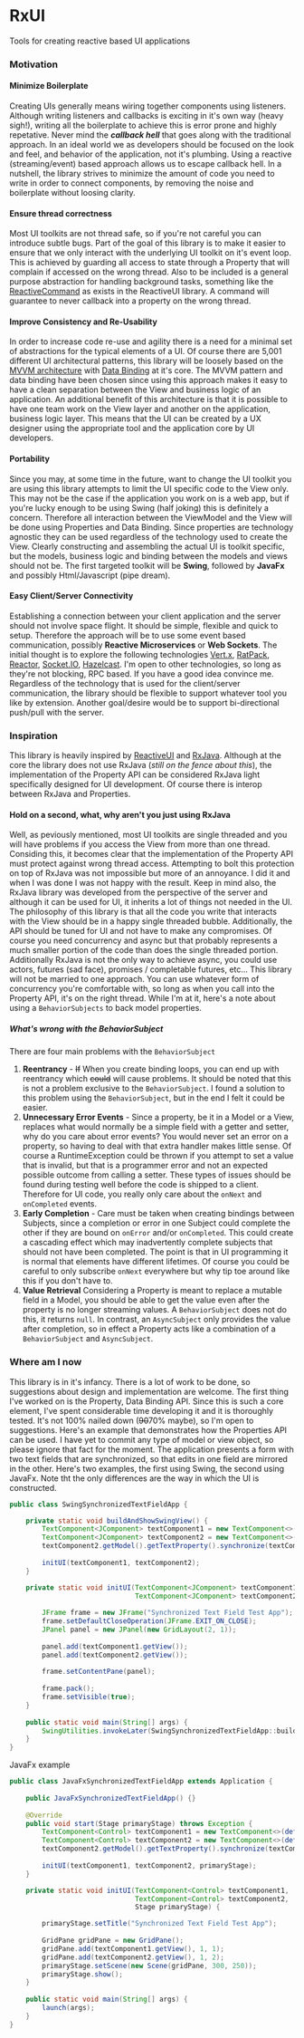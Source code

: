 # RxUI
Tools for creating reactive based UI applications

### Motivation
#### Minimize Boilerplate
Creating UIs generally means wiring together components using listeners. Although writing listeners and callbacks is exciting in it's own way (heavy sigh!), writing all the boilerplate to achieve this is error prone and highly repetative. Never mind the ***callback hell*** that goes along with the traditional approach. In an ideal world we as developers should be focused on the look and feel, and behavior of the application, not it's plumbing. Using a reactive (streaming/event) based approach allows us to escape callback hell. In a nutshell, the library strives to minimize the amount of code you need to write in order to connect components, by removing the noise and boilerplate without loosing clarity.
#### Ensure thread correctness
Most UI toolkits are not thread safe, so if you're not careful you can introduce subtle bugs. Part of the goal of this library is to make it easier to ensure that we only interact with the underlying UI toolkit on it's event loop. This is achieved by guarding all access to state through a Property that will complain if accessed on the wrong thread. Also to be included is a general purpose abstraction for handling background tasks, something like the [ReactiveCommand](http://reactiveui.readthedocs.org/en/stable/basics/reactive-command/) as exists in the ReactiveUI library. A command will guarantee to never callback into a property on the wrong thread.
#### Improve Consistency and Re-Usability
In order to increase code re-use and agility there is a need for a minimal set of abstractions for the typical elements of a UI. Of course there are 5,001 different UI architectural patterns, this library will be loosely based on the [MVVM architecture](https://en.wikipedia.org/wiki/Model%E2%80%93view%E2%80%93viewmodel) with [Data Binding](https://en.wikipedia.org/wiki/Data_binding) at it's core. The MVVM pattern and data binding have been chosen since using this approach makes it easy to have a clean separation between the View and business logic of an application. An additional benefit of this architecture is that it is possible to have one team work on the View layer and another on the application, business logic layer. This means that the UI can be created by a UX designer using the appropriate tool and the application core by UI developers.
#### Portability
Since you may, at some time in the future, want to change the UI toolkit you are using this library attempts to limit the UI specific code to the View only. This may not be the case if the application you work on is a web app, but if you're lucky enough to be using Swing (half joking) this is definitely a concern. Therefore all interaction between the ViewModel and the View will be done using Properties and Data Binding. Since properties are technology agnostic they can be used regardless of the technology used to create the View. Clearly constructing and assembling the actual UI is toolkit specific, but the models, business logic and binding between the models and views should not be. The first targeted toolkit will be **Swing**, followed by **JavaFx** and possibly Html/Javascript (pipe dream).
#### Easy Client/Server Connectivity
Establishing a connection between your client application and the server should not involve space flight. It should be simple, flexible and quick to setup. Therefore the approach will be to use some event based communication, possibly **Reactive Microservices** or **Web Sockets**. The initial thought is to explore the following technologies [Vert.x](http://vertx.io/), [RatPack](https://ratpack.io/), [Reactor](http://projectreactor.io/), [Socket.IO](http://socket.io/), [Hazelcast](https://hazelcast.com/). I'm open to other technologies, so long as they're not blocking, RPC based. If you have a good idea convince me. Regardless of the technology that is used for the client/server communication, the library should be flexible to support whatever tool you like by extension. Another goal/desire would be to support bi-directional push/pull with the server.

### Inspiration
This library is heavily inspired by [ReactiveUI](http://reactiveui.net/) and [RxJava](https://github.com/ReactiveX/RxJava). Although at the core the library does not use RxJava (*still on the fence about this*), the implementation of the Property API can be considered RxJava light specifically designed for UI development. Of course there is interop between RxJava and Properties.
#### Hold on a second, what, why aren't you just using RxJava
Well, as peviously mentioned, most UI toolkits are single threaded and you will have problems if you access the View from more than one thread. Considing this, it becomes clear that the implementation of the Property API must protect against wrong thread access. Attempting to bolt this protection on top of RxJava was not impossible but more of an annoyance. I did it and when I was done I was not happy with the result. Keep in mind also, the RxJava library was developed from the perspective of the server and although it can be used for UI, it inherits a lot of things not needed in the UI. The philosophy of this library is that all the code you write that interacts with the View should be in a happy single threaded bubble. Additionally, the API should be tuned for UI and not have to make any compromises. Of course you need concurrency and async but that probably represents a much smaller portion of the code than does the single threaded portion. Additionally RxJava is not the only way to achieve async, you could use actors, futures (sad face), promises / completable futures, etc... This library will not be married to one approach. You can use whatever form of concurrency you're comfortable with, so long as when you call into the Property API, it's on the right thread. While I'm at it, here's a note about using a `BehaviorSubjects` to back model properties.
##### What's wrong with the BehaviorSubject
There are four main problems with the `BehaviorSubject`

1. **Reentrancy** - ~~If~~ When you create binding loops, you can end up with reentrancy which ~~could~~ will cause problems. It should be noted that this is not a problem exclusive to the `BehaviorSubject`. I found a solution to this problem using the `BehaviorSubject`, but in the end I felt it could be easier.
2. **Unnecessary Error Events** - Since a property, be it in a Model or a View, replaces what would normally be a simple field with a getter and setter, why do you care about error events? You would never set an error on a property, so having to deal with that extra handler makes little sense. Of course a RuntimeException could be thrown if you attempt to set a value that is invalid, but that is a programmer error and not an expected possible outcome from calling a setter. These types of issues should be found during testing well before the code is shipped to a client. Therefore for UI code, you really only care about the `onNext` and `onCompleted` events.
3. **Early Completion** - Care must be taken when creating bindings between Subjects, since a completion or error in one Subject could complete the other if they are bound on `onError` and/or `onCompleted`. This could create a cascading effect which may inadvertently complete subjects that should not have been completed. The point is that in UI programming it is normal that elements have different lifetimes. Of course you could be careful to only subscribe `onNext` everywhere but why tip toe around like this if you don't have to.
4. **Value Retrieval** Considering a Property is meant to replace a mutable field in a Model, you should be able to get the value even after the property is no longer streaming values. A `BehaviorSubject` does not do this, it returns `null`. In contrast, an `AsyncSubject` only provides the value after completion, so in effect a Property acts like a combination of a `BehaviorSubject` and `AsyncSubject`.

### Where am I now
This library is in it's infancy. There is a lot of work to be done, so suggestions about design and implementation are welcome. The first thing I've worked on is the Property, Data Binding API. Since this is such a core element, I've spent considerable time developing it and it is thoroughly tested. It's not 100% nailed down (~~90~~70% maybe), so I'm open to suggestions. Here's an example that demonstrates how the Properties API can be used. I have yet to commit any type of model or view object, so please ignore that fact for the moment. The application presents a form with two text fields that are synchronized, so that edits in one field are mirrored in the other. Here's two examples, the first using Swing, the second using JavaFx. Note tht the only differences are the way in which the UI is constructed.
```java
public class SwingSynchronizedTextFieldApp {

    private static void buildAndShowSwingView() {
        TextComponent<JComponent> textComponent1 = new TextComponent<>(defaultSwingTextView(), "tacos");
        TextComponent<JComponent> textComponent2 = new TextComponent<>(defaultSwingTextView(), "");
        textComponent2.getModel().getTextProperty().synchronize(textComponent1.getModel().getTextProperty());
        
        initUI(textComponent1, textComponent2);
    }

    private static void initUI(TextComponent<JComponent> textComponent1, 
                               TextComponent<JComponent> textComponent2) {
        
        JFrame frame = new JFrame("Synchronized Text Field Test App");
        frame.setDefaultCloseOperation(JFrame.EXIT_ON_CLOSE);
        JPanel panel = new JPanel(new GridLayout(2, 1));
        
        panel.add(textComponent1.getView());
        panel.add(textComponent2.getView());
        
        frame.setContentPane(panel);
        
        frame.pack();
        frame.setVisible(true);
    }
    
    public static void main(String[] args) {
        SwingUtilities.invokeLater(SwingSynchronizedTextFieldApp::buildAndShowSwingView );
    }
}
```
JavaFx example
```java
public class JavaFxSynchronizedTextFieldApp extends Application {
    
    public JavaFxSynchronizedTextFieldApp() {}
    
    @Override
    public void start(Stage primaryStage) throws Exception {
        TextComponent<Control> textComponent1 = new TextComponent<>(defaultJavaFxTextView(), "tacos");
        TextComponent<Control> textComponent2 = new TextComponent<>(defaultJavaFxTextView(), "");
        textComponent2.getModel().getTextProperty().synchronize(textComponent1.getModel().getTextProperty());
        
        initUI(textComponent1, textComponent2, primaryStage);
    }

    private static void initUI(TextComponent<Control> textComponent1, 
                               TextComponent<Control> textComponent2,
                               Stage primaryStage) {

        primaryStage.setTitle("Synchronized Text Field Test App");
        
        GridPane gridPane = new GridPane();
        gridPane.add(textComponent1.getView(), 1, 1);
        gridPane.add(textComponent2.getView(), 1, 2);
        primaryStage.setScene(new Scene(gridPane, 300, 250));
        primaryStage.show();
    }
    
    public static void main(String[] args) {
        launch(args);
    }
}
```

